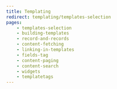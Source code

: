 ```yaml
---
title: Templating
redirect: templating/templates-selection
pages:
    - templates-selection
    - building-templates
    - record-and-records
    - content-fetching
    - linking-in-templates
    - fields-tag
    - content-paging
    - content-search
    - widgets
    - templatetags
---
```

